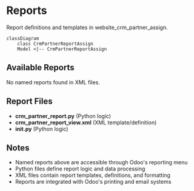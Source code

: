 # Reports

Report definitions and templates in website_crm_partner_assign.

```mermaid
classDiagram
    class CrmPartnerReportAssign
    Model <|-- CrmPartnerReportAssign
```

## Available Reports

No named reports found in XML files.


## Report Files

- **crm_partner_report.py** (Python logic)
- **crm_partner_report_view.xml** (XML template/definition)
- **__init__.py** (Python logic)

## Notes
- Named reports above are accessible through Odoo's reporting menu
- Python files define report logic and data processing
- XML files contain report templates, definitions, and formatting
- Reports are integrated with Odoo's printing and email systems
